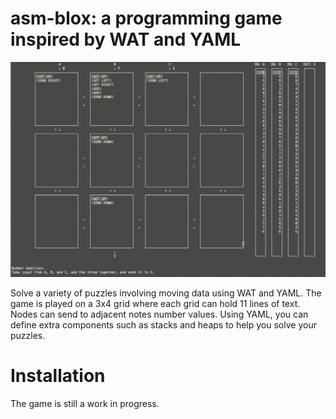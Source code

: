 # asm-blox: a programming game inspired by WAT and YAML

  ![screenshot](./doc/screenshot1.gif)

  Solve a variety of puzzles involving moving data using WAT and YAML.
  The game is played on a 3x4 grid where each grid can hold 11 lines
  of text.  Nodes can send to adjacent notes number values.  Using
  YAML, you can define extra components such as stacks and heaps to
  help you solve your puzzles.

# Installation

  The game is still a work in progress.
